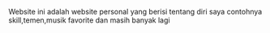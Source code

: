 Website ini adalah website personal yang berisi tentang diri saya contohnya skill,temen,musik favorite dan masih banyak lagi
